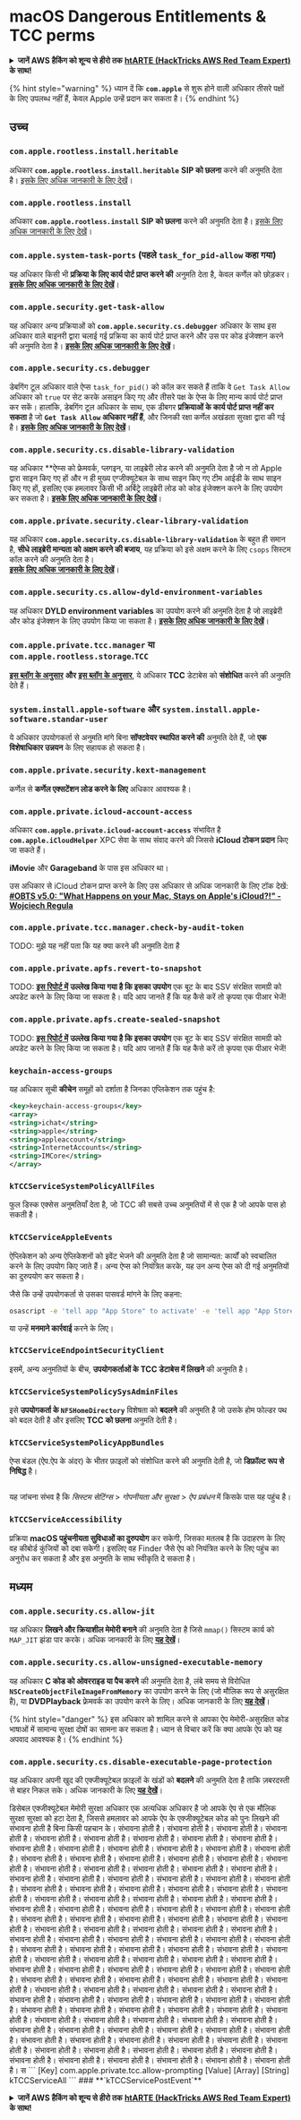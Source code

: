 # macOS Dangerous Entitlements & TCC perms

<details>

<summary><strong>जानें AWS हैकिंग को शून्य से हीरो तक</strong> <a href="https://training.hacktricks.xyz/courses/arte"><strong>htARTE (HackTricks AWS Red Team Expert)</strong></a> <strong>के साथ!</strong></summary>

HackTricks का समर्थन करने के अन्य तरीके:

* यदि आप अपनी **कंपनी का विज्ञापन HackTricks में देखना चाहते हैं** या **HackTricks को PDF में डाउनलोड करना चाहते हैं** तो [**सदस्यता योजनाएं देखें**](https://github.com/sponsors/carlospolop)!
* [**आधिकारिक PEASS और HackTricks स्वैग**](https://peass.creator-spring.com) प्राप्त करें
* हमारे विशेष [**NFTs**](https://opensea.io/collection/the-peass-family) संग्रह, **The PEASS Family** की खोज करें
* **जुड़ें** 💬 [**डिस्कॉर्ड समूह**](https://discord.gg/hRep4RUj7f) या [**टेलीग्राम समूह**](https://t.me/peass) से या हमें **ट्विटर** पर **फॉलो** करें 🐦 [**@carlospolopm**](https://twitter.com/hacktricks\_live)**।**
* **अपने हैकिंग ट्रिक्स साझा करें, PRs सबमिट करके** [**HackTricks**](https://github.com/carlospolop/hacktricks) और [**HackTricks Cloud**](https://github.com/carlospolop/hacktricks-cloud) github repos में।

</details>

{% hint style="warning" %}
ध्यान दें कि **`com.apple`** से शुरू होने वाली अधिकार तीसरे पक्षों के लिए उपलब्ध नहीं हैं, केवल Apple उन्हें प्रदान कर सकता है।
{% endhint %}

## उच्च

### `com.apple.rootless.install.heritable`

अधिकार **`com.apple.rootless.install.heritable`** **SIP को छलना** करने की अनुमति देता है। [इसके लिए अधिक जानकारी के लिए देखें](macos-sip.md#com.apple.rootless.install.heritable)।

### **`com.apple.rootless.install`**

अधिकार **`com.apple.rootless.install`** **SIP को छलना** करने की अनुमति देता है। [इसके लिए अधिक जानकारी के लिए देखें](macos-sip.md#com.apple.rootless.install)।

### **`com.apple.system-task-ports` (पहले `task_for_pid-allow` कहा गया)**

यह अधिकार किसी भी **प्रक्रिया के लिए कार्य पोर्ट प्राप्त करने की** अनुमति देता है, केवल कर्णेल को छोड़कर। [**इसके लिए अधिक जानकारी के लिए देखें**](../macos-proces-abuse/macos-ipc-inter-process-communication/)।

### `com.apple.security.get-task-allow`

यह अधिकार अन्य प्रक्रियाओं को **`com.apple.security.cs.debugger`** अधिकार के साथ इस अधिकार वाले बाइनरी द्वारा चलाई गई प्रक्रिया का कार्य पोर्ट प्राप्त करने और उस पर कोड इंजेक्शन करने की अनुमति देता है। [**इसके लिए अधिक जानकारी के लिए देखें**](../macos-proces-abuse/macos-ipc-inter-process-communication/)।

### `com.apple.security.cs.debugger`

डेबगिंग टूल अधिकार वाले ऐप्स `task_for_pid()` को कॉल कर सकते हैं ताकि वे `Get Task Allow` अधिकार को `true` पर सेट करके असाइन किए गए और तीसरे पक्ष के ऐप्स के लिए मान्य कार्य पोर्ट प्राप्त कर सकें। हालांकि, डेबगिंग टूल अधिकार के साथ, एक डीबगर **प्रक्रियाओं के कार्य पोर्ट प्राप्त नहीं कर सकता** है जो **`Get Task Allow` अधिकार नहीं हैं**, और जिनकी रक्षा कर्णेल अखंडता सुरक्षा द्वारा की गई है। [**इसके लिए अधिक जानकारी के लिए देखें**](https://developer.apple.com/documentation/bundleresources/entitlements/com\_apple\_security\_cs\_debugger)।

### `com.apple.security.cs.disable-library-validation`

यह अधिकार \*\*ऐप्प्स को फ्रेमवर्क, प्लगइन, या लाइब्रेरी लोड करने की अनुमति देता है जो न तो Apple द्वारा साइन किए गए हों और न ही मुख्य एग्जीक्यूटेबल के साथ साइन किए गए टीम आईडी के साथ साइन किए गए हों, इसलिए एक हमलावर किसी भी अर्बिट्रे लाइब्रेरी लोड को कोड इंजेक्शन करने के लिए उपयोग कर सकता है। [**इसके लिए अधिक जानकारी के लिए देखें**](https://developer.apple.com/documentation/bundleresources/entitlements/com\_apple\_security\_cs\_disable-library-validation)।

### `com.apple.private.security.clear-library-validation`

यह अधिकार **`com.apple.security.cs.disable-library-validation`** के बहुत ही समान है, **सीधे लाइब्रेरी मान्यता को अक्षम करने की बजाय**, यह प्रक्रिया को इसे अक्षम करने के लिए `csops` सिस्टम कॉल करने की अनुमति देता है।\
[**इसके लिए अधिक जानकारी के लिए देखें**](https://theevilbit.github.io/posts/com.apple.private.security.clear-library-validation/)।

### `com.apple.security.cs.allow-dyld-environment-variables`

यह अधिकार **DYLD environment variables** का उपयोग करने की अनुमति देता है जो लाइब्रेरी और कोड इंजेक्शन के लिए उपयोग किया जा सकता है। [**इसके लिए अधिक जानकारी के लिए देखें**](https://developer.apple.com/documentation/bundleresources/entitlements/com\_apple\_security\_cs\_allow-dyld-environment-variables)।

### `com.apple.private.tcc.manager` या `com.apple.rootless.storage`.`TCC`

[**इस ब्लॉग के अनुसार**](https://objective-see.org/blog/blog\_0x4C.html) **और** [**इस ब्लॉग के अनुसार**](https://wojciechregula.blog/post/play-the-music-and-bypass-tcc-aka-cve-2020-29621/), ये अधिकार **TCC** डेटाबेस को **संशोधित** करने की अनुमति देते हैं।

### **`system.install.apple-software`** और **`system.install.apple-software.standar-user`**

ये अधिकार उपयोगकर्ता से अनुमति मांगे बिना **सॉफ्टवेयर स्थापित करने की** अनुमति देते हैं, जो **एक विशेषाधिकार उन्नयन** के लिए सहायक हो सकता है।

### `com.apple.private.security.kext-management`

कर्णेल से **कर्णेल एक्सटेंशन लोड करने के लिए** अधिकार आवश्यक है।

### **`com.apple.private.icloud-account-access`**

अधिकार **`com.apple.private.icloud-account-access`** संभावित है **`com.apple.iCloudHelper`** XPC सेवा के साथ संवाद करने की जिससे **iCloud टोकन प्रदान** किए जा सकते हैं।

**iMovie** और **Garageband** के पास इस अधिकार था।

उस अधिकार से iCloud टोकन प्राप्त करने के लिए उस अधिकार से अधिक जानकारी के लिए टॉक देखें: [**#OBTS v5.0: "What Happens on your Mac, Stays on Apple's iCloud?!" - Wojciech Regula**](https://www.youtube.com/watch?v=\_6e2LhmxVc0)

### `com.apple.private.tcc.manager.check-by-audit-token`

TODO: मुझे यह नहीं पता कि यह क्या करने की अनुमति देता है

### `com.apple.private.apfs.revert-to-snapshot`

TODO: [**इस रिपोर्ट में**](https://jhftss.github.io/The-Nightmare-of-Apple-OTA-Update/) **उल्लेख किया गया है कि इसका उपयोग** एक बूट के बाद SSV संरक्षित सामग्री को अपडेट करने के लिए किया जा सकता है। यदि आप जानते हैं कि यह कैसे करें तो कृपया एक पीआर भेजें!

### `com.apple.private.apfs.create-sealed-snapshot`

TODO: [**इस रिपोर्ट में**](https://jhftss.github.io/The-Nightmare-of-Apple-OTA-Update/) **उल्लेख किया गया है कि इसका उपयोग** एक बूट के बाद SSV संरक्षित सामग्री को अपडेट करने के लिए किया जा सकता है। यदि आप जानते हैं कि यह कैसे करें तो कृपया एक पीआर भेजें!

### `keychain-access-groups`

यह अधिकार सूची **कीचेन** समूहों को दर्शाता है जिनका एप्लिकेशन तक पहुंच है:

```xml
<key>keychain-access-groups</key>
<array>
<string>ichat</string>
<string>apple</string>
<string>appleaccount</string>
<string>InternetAccounts</string>
<string>IMCore</string>
</array>
```

### **`kTCCServiceSystemPolicyAllFiles`**

फुल डिस्क एक्सेस अनुमतियाँ देता है, जो TCC की सबसे उच्च अनुमतियों में से एक है जो आपके पास हो सकती है।

### **`kTCCServiceAppleEvents`**

ऐप्लिकेशन को अन्य ऐप्लिकेशनों को इवेंट भेजने की अनुमति देता है जो सामान्यत: कार्यों को स्वचालित करने के लिए उपयोग किए जाते हैं। अन्य ऐप्स को नियंत्रित करके, यह उन अन्य ऐप्स को दी गई अनुमतियों का दुरुपयोग कर सकता है।

जैसे कि उन्हें उपयोगकर्ता से उसका पासवर्ड मांगने के लिए कहना:

```bash
osascript -e 'tell app "App Store" to activate' -e 'tell app "App Store" to activate' -e 'tell app "App Store" to display dialog "App Store requires your password to continue." & return & return default answer "" with icon 1 with hidden answer with title "App Store Alert"'
```

या उन्हें **मनमाने कार्रवाई** करने के लिए।

### **`kTCCServiceEndpointSecurityClient`**

इसमें, अन्य अनुमतियों के बीच, **उपयोगकर्ताओं के TCC डेटाबेस में लिखने** की अनुमति है।

### **`kTCCServiceSystemPolicySysAdminFiles`**

इसे **उपयोगकर्ता के `NFSHomeDirectory`** विशेषता को **बदलने** की अनुमति है जो उसके होम फोल्डर पथ को बदल देती है और इसलिए **TCC को छलना** अनुमति देती है।

### **`kTCCServiceSystemPolicyAppBundles`**

ऐप्स बंडल (ऐप.ऐप के अंदर) के भीतर फ़ाइलों को संशोधित करने की अनुमति देती है, जो **डिफ़ॉल्ट रूप से निषिद्ध** है।

<figure><img src="../../../.gitbook/assets/image (2) (1) (1) (1) (1).png" alt=""><figcaption></figcaption></figure>

यह जांचना संभव है कि _सिस्टम सेटिंग्स_ > _गोपनीयता और सुरक्षा_ > _ऐप प्रबंधन_ में किसके पास यह पहुंच है।

### `kTCCServiceAccessibility`

प्रक्रिया **macOS पहुंचनीयता सुविधाओं का दुरुपयोग** कर सकेगी, जिसका मतलब है कि उदाहरण के लिए वह कीबोर्ड कुंजियों को दबा सकेगी। इसलिए वह Finder जैसे ऐप को नियंत्रित करने के लिए पहुंच का अनुरोध कर सकता है और इस अनुमति के साथ स्वीकृति दे सकता है।

## मध्यम

### `com.apple.security.cs.allow-jit`

यह अधिकार **लिखने और क्रियाशील मेमोरी बनाने** की अनुमति देता है जिसे `mmap()` सिस्टम कार्य को `MAP_JIT` झंडा पार करके। अधिक जानकारी के लिए [**यह देखें**](https://developer.apple.com/documentation/bundleresources/entitlements/com\_apple\_security\_cs\_allow-jit)।

### `com.apple.security.cs.allow-unsigned-executable-memory`

यह अधिकार **C कोड को ओवरराइड या पैच करने** की अनुमति देता है, लंबे समय से विरोधित **`NSCreateObjectFileImageFromMemory`** का उपयोग करने के लिए (जो मौलिक रूप से असुरक्षित है), या **DVDPlayback** फ़्रेमवर्क का उपयोग करने के लिए। अधिक जानकारी के लिए [**यह देखें**](https://developer.apple.com/documentation/bundleresources/entitlements/com\_apple\_security\_cs\_allow-unsigned-executable-memory)।

{% hint style="danger" %}
इस अधिकार को शामिल करने से आपका ऐप मेमोरी-असुरक्षित कोड भाषाओं में सामान्य सुरक्षा दोषों का सामना कर सकता है। ध्यान से विचार करें कि क्या आपके ऐप को यह अपवाद आवश्यक है।
{% endhint %}

### `com.apple.security.cs.disable-executable-page-protection`

यह अधिकार अपनी खुद की एक्जीक्यूटेबल फ़ाइलों के खंडों को **बदलने** की अनुमति देता है ताकि ज़बरदस्ती से बाहर निकल सके। अधिक जानकारी के लिए [**यह देखें**](https://developer.apple.com/documentation/bundleresources/entitlements/com\_apple\_security\_cs\_disable-executable-page-protection)।

डिसेबल एक्जीक्यूटेबल मेमोरी सुरक्षा अधिकार एक अत्यधिक अधिकार है जो आपके ऐप से एक मौलिक सुरक्षा सुरक्षा को हटा देता है, जिससे हमलावर को आपके ऐप के एक्जीक्यूटेबल कोड को पुनः लिखने की संभावना होती है बिना किसी पहचान के। संभावना होती है। संभावना होती है। संभावना होती है। संभावना होती है। संभावना होती है। संभावना होती है। संभावना होती है। संभावना होती है। संभावना होती है। संभावना होती है। संभावना होती है। संभावना होती है। संभावना होती है। संभावना होती है। संभावना होती है। संभावना होती है। संभावना होती है। संभावना होती है। संभावना होती है। संभावना होती है। संभावना होती है। संभावना होती है। संभावना होती है। संभावना होती है। संभावना होती है। संभावना होती है। संभावना होती है। संभावना होती है। संभावना होती है। संभावना होती है। संभावना होती है। संभावना होती है। संभावना होती है। संभावना होती है। संभावना होती है। संभावना होती है। संभावना होती है। संभावना होती है। संभावना होती है। संभावना होती है। संभावना होती है। संभावना होती है। संभावना होती है। संभावना होती है। संभावना होती है। संभावना होती है। संभावना होती है। संभावना होती है। संभावना होती है। संभावना होती है। संभावना होती है। संभावना होती है। संभावना होती है। संभावना होती है। संभावना होती है। संभावना होती है। संभावना होती है। संभावना होती है। संभावना होती है। संभावना होती है। संभावना होती है। संभावना होती है। संभावना होती है। संभावना होती है। संभावना होती है। संभावना होती है। संभावना होती है। संभावना होती है। संभावना होती है। संभावना होती है। संभावना होती है। संभावना होती है। संभावना होती है। संभावना होती है। संभावना होती है। संभावना होती है। संभावना होती है। संभावना होती है। संभावना होती है। संभावना होती है। संभावना होती है। संभावना होती है। संभावना होती है। संभावना होती है। संभावना होती है। संभावना होती है। संभावना होती है। संभावना होती है। संभावना होती है। संभावना होती है। संभावना होती है। संभावना होती है। संभावना होती है। संभावना होती है। संभावना होती है। संभावना होती है। संभावना होती है। संभावना होती है। संभावना होती है। संभावना होती है। संभावना होती है। संभावना होती है। संभावना होती है। संभावना होती है। संभावना होती है। संभावना होती है। संभावना होती है। संभावना होती है। संभावना होती है। संभावना होती है। संभावना होती है। संभावना होती है। संभावना होती है। संभावना होती है। संभावना होती है। संभावना होती है। संभावना होती है। संभावना होती है। संभावना होती है। संभावना होती है। संभावना होती है। संभावना होती है। संभावना होती है। संभावना होती है। संभावना होती है। संभावना होती है। संभावना होती है। संभावना होती है। संभावना होती है। संभावना होती है। संभावना होती है। संभावना होती है। संभावना होती है। संभावना होती है। स \`\`\` \[Key] com.apple.private.tcc.allow-prompting \[Value] \[Array] \[String] kTCCServiceAll \`\`\` ### \*\*\`kTCCServicePostEvent\`\*\*

<details>

<summary><strong>जानें AWS हैकिंग को शून्य से हीरो तक</strong> <a href="https://training.hacktricks.xyz/courses/arte"><strong>htARTE (HackTricks AWS Red Team Expert)</strong></a> <strong>के साथ!</strong></summary>

दूसरे तरीके HackTricks का समर्थन करने के लिए:

* अगर आप अपनी **कंपनी का विज्ञापन HackTricks में देखना चाहते हैं** या **HackTricks को PDF में डाउनलोड करना चाहते हैं** तो [**सब्सक्रिप्शन प्लान्स**](https://github.com/sponsors/carlospolop) देखें!
* [**आधिकारिक PEASS और HackTricks स्वैग**](https://peass.creator-spring.com) प्राप्त करें
* हमारे विशेष [**NFTs**](https://opensea.io/collection/the-peass-family) संग्रह **The PEASS Family** की खोज करें
* **शामिल हों** 💬 [**डिस्कॉर्ड समूह**](https://discord.gg/hRep4RUj7f) या [**टेलीग्राम समूह**](https://t.me/peass) और हमें **ट्विटर** 🐦 [**@carlospolopm**](https://twitter.com/hacktricks\_live)\*\* पर फॉलो\*\* करें।
* **अपने हैकिंग ट्रिक्स साझा करें** [**HackTricks**](https://github.com/carlospolop/hacktricks) और [**HackTricks Cloud**](https://github.com/carlospolop/hacktricks-cloud) github repos में PR जमा करके।

</details>
